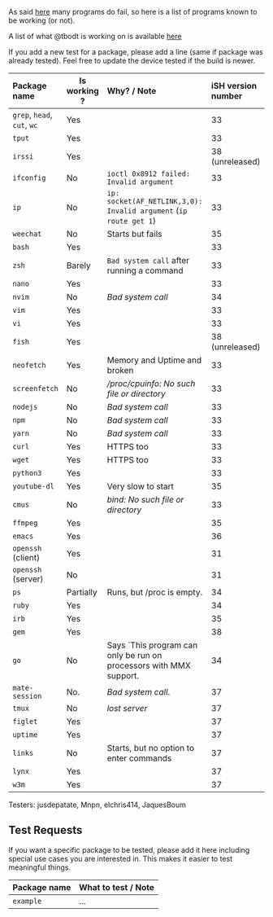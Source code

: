 As said [here](https://github.com/tbodt/ish/wiki/FAQ#q-x-does-not-work) many programs do fail, so here is a list of programs known to be working (or not).

A list of what @tbodt is working on is available [here](https://github.com/tbodt/ish/projects/7)

If you add a new test for a package, please add a line (same if package was already tested). Feel free to update the device tested if the build is newer.

| Package name  | Is working ?  | Why? / Note        | iSH version number |
| :-------------|--------------|:-------------------|:------------------------------------|
| `grep`, `head`, `cut`, `wc` |Yes||33|
| `tput` |Yes||33|
| `irssi` |Yes|| 38 (unreleased) |
| `ifconfig` |No| `ioctl 0x8912 failed: Invalid argument` | 33 |
| `ip` | No | `ip: socket(AF_NETLINK,3,0): Invalid argument` (`ip route get 1`) | 33 |
| `weechat` | No | Starts but fails  |35|
| `bash` | Yes || 33 |
| `zsh` | Barely | `Bad system call` after running a command| 33 |
| `nano` | Yes ||33|
| `nvim` | No | _Bad system call_ |34|
| `vim` | Yes ||33|
| `vi` | Yes ||33|
| `fish` | Yes ||38 (unreleased)|
| `neofetch` | Yes | Memory and Uptime and broken|33|
| `screenfetch` | No | _/proc/cpuinfo: No such file or directory_ |33|
| `nodejs` | No | _Bad system call_ |33|
| `npm` | No | _Bad system call_ |33|
| `yarn` | No | _Bad system call_ |33|
| `curl` | Yes | HTTPS too |33|
| `wget` | Yes | HTTPS too |33|
| `python3` | Yes ||33|
| `youtube-dl` | Yes | Very slow to start |35|
| `cmus` | No | _bind: No such file or directory_ |33|
| `ffmpeg` | Yes | |35|
| `emacs` | Yes ||36|
| `openssh` (client)| Yes | |31|
| `openssh` (server)| No | |31|
| `ps` | Partially | Runs, but /proc is empty. |34|
| `ruby` | Yes ||34|
| `irb` | Yes ||35|
| `gem` | Yes ||38|
| `go` | No | Says `This program can only be run on processors with MMX support. |34|
| `mate-session`| No. | _Bad system call_. |37|
| `tmux` | No | _lost server_ |37|
| `figlet` | Yes | |37|
| `uptime` | Yes | |37|
| `links` | No | Starts, but no option to enter commands |37|
| `lynx` | Yes ||37|
| `w3m` | Yes | |37|

Testers:
jusdepatate, Mnpn, elchris414, JaquesBoum


## Test Requests

If you want a specific package to be tested, please add it here including special use cases you are interested in. This makes it easier to test meaningful things.

| Package name  | What to test / Note        | 
| :-------------|:---------------------------|
| `example`     | ...   |                   